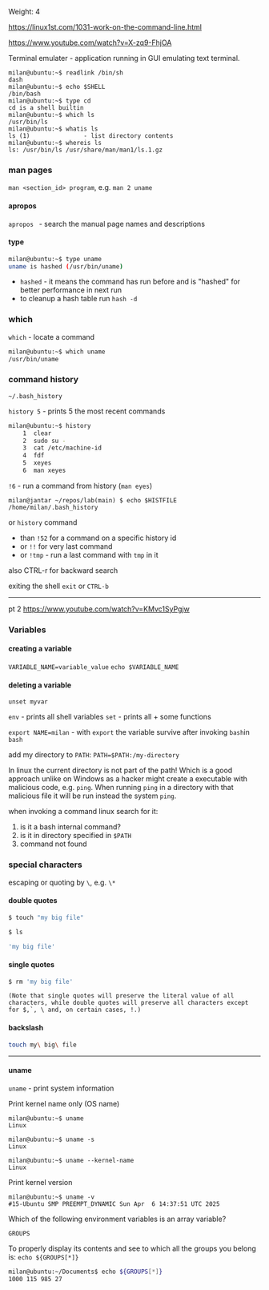 Weight: 4

https://linux1st.com/1031-work-on-the-command-line.html

https://www.youtube.com/watch?v=X-zq9-FhjOA

Terminal emulater - application running in GUI emulating text terminal.

```
milan@ubuntu:~$ readlink /bin/sh
dash
milan@ubuntu:~$ echo $SHELL
/bin/bash
milan@ubuntu:~$ type cd
cd is a shell builtin
milan@ubuntu:~$ which ls
/usr/bin/ls
milan@ubuntu:~$ whatis ls
ls (1)               - list directory contents
milan@ubuntu:~$ whereis ls
ls: /usr/bin/ls /usr/share/man/man1/ls.1.gz
```

### man pages

`man <section_id> program`, e.g. `man 2 uname`

#### apropos

`apropos ` - search the manual page names and descriptions

#### type

```bash
milan@ubuntu:~$ type uname
uname is hashed (/usr/bin/uname)
```

- `hashed` - it means the command has run before and is "hashed" for better performance in next run
- to cleanup a hash table run `hash -d`

### which

`which` - locate a command

```bash
milan@ubuntu:~$ which uname
/usr/bin/uname
```

### command history

`~/.bash_history`

`history 5` - prints 5 the most recent commands

```bash
milan@ubuntu:~$ history
    1  clear
    2  sudo su -
    3  cat /etc/machine-id
    4  fdf
    5  xeyes
    6  man xeyes
```

`!6` - run a command from history (`man eyes`)

```
milan@jantar ~/repos/lab(main) $ echo $HISTFILE
/home/milan/.bash_history
```

or `history` command
- than `!52` for a command on a specific history id
- or `!!` for very last command
- or `!tmp` - run a last command with `tmp` in it

also CTRL-r for backward search


exiting the shell `exit` or `CTRL-b`

-----

pt 2 https://www.youtube.com/watch?v=KMvc1SyPgjw

### Variables

#### creating a variable
`VARIABLE_NAME=variable_value`
`echo $VARIABLE_NAME`

#### deleting a variable

```
unset myvar
```


`env` - prints all shell variables
`set` - prints all + some functions

`export NAME=milan` - with `export` the variable survive after invoking `bash`in `bash`

add my directory to `PATH`: `PATH=$PATH:/my-directory`

In linux the current directory is not part of the path! Which is a good approach unlike on Windows as a hacker might create a executable with malicious code, e.g. `ping`. When running `ping` in a directory with that malicious file it will be run instead the system `ping`.

when invoking a command linux search for it:

1. is it a bash internal command?
2. is it in directory specified in `$PATH`
3. command not found


### special characters

escaping or quoting by `\`, e.g. `\*`

#### double quotes
```bash
$ touch "my big file"

$ ls

'my big file'
```

#### single quotes

```bash
$ rm 'my big file'
```

```
(Note that single quotes will preserve the literal value of all characters, while double quotes will preserve all characters except for $,`, \ and, on certain cases, !.)
```

#### backslash

```bash
touch my\ big\ file
```
---

#### uname

`uname` - print system information


Print kernel name only (OS name)
```
milan@ubuntu:~$ uname
Linux
```

```
milan@ubuntu:~$ uname -s
Linux

```

```
milan@ubuntu:~$ uname --kernel-name
Linux

```

Print kernel version

```
milan@ubuntu:~$ uname -v
#15-Ubuntu SMP PREEMPT_DYNAMIC Sun Apr  6 14:37:51 UTC 2025
```


Which of the following environment variables is an array variable?

`GROUPS`

To properly display its contents and see to which all the groups you belong is: 
`echo ${GROUPS[*]}`


```bash
milan@ubuntu:~/Documents$ echo ${GROUPS[*]}
1000 115 985 27
```